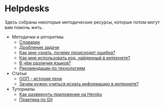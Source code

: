 # Helpdesks
Здесь собраны некоторые методические ресурсы, которые потом могут вам помочь жить.

- Методички и алгоритмы
  - [Словарик](./dictionary.md)
  - [Дробление задачи](./decomposition.md)
  - [Как мне узнать, почему происходит ошибка?](./error2query.md)
  - [Как мне использовать код, найденный в интернете?](./solution%20analysis.md)
  - [В чём различия языков?](./several_langs_sample.md)
  - [Рекомендации по технологиям](./proposed-techs.md)
- Статьи
  - [ООП - история лени](ю/OOP.md)
  - [Зачем нужно учиться искать информацию в интернете?](./why.md)
- Туториалы
  - [Как развернуть приложение на Heroku](./tutorial/heroku_deployment.md)
  - [Практика по Git](http://ddsh.ru/lections/2018-07-29/practice.html)
